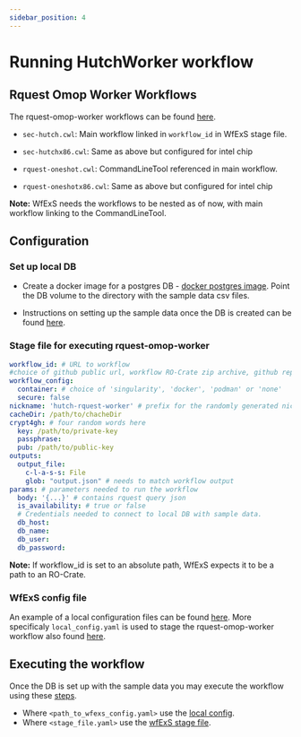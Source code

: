 ```yaml
---
sidebar_position: 4
---
```


# Running HutchWorker workflow

## Rquest Omop Worker Workflows
The rquest-omop-worker workflows can be found [here](https://github.com/HDRUK/hutch/tree/main/workflows).
  - `sec-hutch.cwl`: Main workflow linked in `workflow_id` in WfExS stage file.
  - `sec-hutchx86.cwl`: Same as above but configured for intel chip

  - `rquest-oneshot.cwl`: CommandLineTool referenced in main workflow.
  - `rquest-oneshotx86.cwl`: Same as above but configured for intel chip

**Note:** WfExS needs the workflows to be nested as of now, with main workflow linking to the CommandLineTool.

## Configuration
### Set up local DB
- Create a docker image for a postgres DB - [docker postgres image](https://hub.docker.com/_/postgres). Point the DB volume to the directory with the sample data csv files.

- Instructions on setting up the sample data once the DB is created can be found [here](../../../users/sample-data/omop-53.md).

### Stage file for executing rquest-omop-worker

``` yaml
workflow_id: # URL to workflow 
#choice of github public url, workflow RO-Crate zip archive, github repo URL
workflow_config:
  container: # choice of 'singularity', 'docker', 'podman' or 'none'
  secure: false
nickname: 'hutch-rquest-worker' # prefix for the randomly generated nickname
cacheDir: /path/to/chacheDir
crypt4gh: # four random words here
  key: /path/to/private-key
  passphrase: 
  pub: /path/to/public-key
outputs:
  output_file:
    c-l-a-s-s: File
    glob: "output.json" # needs to match workflow output
params: # parameters needed to run the workflow
  body: '{...}' # contains rquest query json
  is_availability: # true or false 
  # Credentials needed to connect to local DB with sample data.
  db_host:
  db_name:
  db_user:
  db_password:
```
**Note:** If workflow_id is set to an absolute path, WfExS expects it to be a path to an RO-Crate.

### WfExS config file
An example of a local configuration files can be found [here](https://github.com/inab/WfExS-backend/tree/main/workflow_examples). More specificaly `local_config.yaml` is used to stage the rquest-omop-worker workflow also found [here](config.md#local-wfexs-configuration).

## Executing the workflow
Once the DB is set up with the sample data you may execute the workflow using these [steps](running-wfexs.md#running-wfexs). 
- Where `<path_to_wfexs_config.yaml>` use the [local config](#wfexs-config-file).
- Where `<stage_file.yaml>` use the [wfExS stage file](#stage-file-for-executing-rquest-omop-worker).



